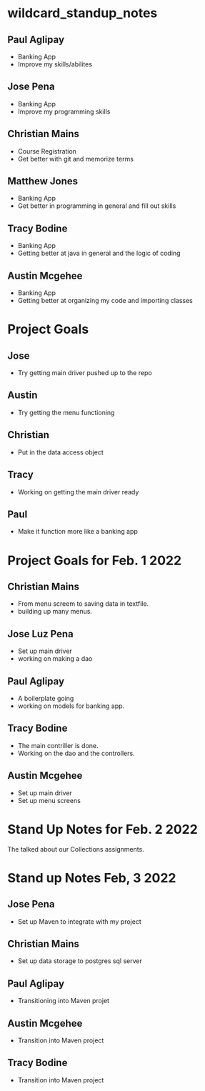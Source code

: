 # wildcard_standup_notes

## Paul Aglipay

- Banking App
- Improve my skills/abilites

## Jose Pena

- Banking App
- Improve my programming skills

## Christian Mains

- Course Registration
- Get better with git and memorize terms

## Matthew Jones 

- Banking App
- Get better in programming in general and fill out skills

## Tracy Bodine

- Banking App
- Getting better at java in general and the logic of coding

## Austin Mcgehee

- Banking App
- Getting better at organizing my code and importing classes

# Project Goals

## Jose

- Try getting main driver pushed up to the repo

## Austin

- Try getting the menu functioning

## Christian

- Put in the data access object

## Tracy

- Working on getting the main  driver ready

## Paul

- Make it function more like a banking app

# Project Goals for Feb. 1 2022

## Christian Mains

- From menu screem to saving data in textfile.
- building up many menus.

## Jose Luz Pena

- Set up main driver
- working on making a dao

## Paul Aglipay

- A boilerplate going 
- working on models for banking app.

## Tracy Bodine

- The main contriller is done.
- Working on the dao and the controllers.

## Austin Mcgehee

- Set up main driver
- Set up menu screens

# Stand Up Notes for Feb. 2 2022

The talked about our Collections assignments.

# Stand up Notes Feb, 3 2022

## Jose Pena

- Set up Maven to integrate with my project

## Christian Mains

- Set up data storage to postgres sql server

## Paul Aglipay

- Transitioning into Maven projet

## Austin Mcgehee

- Transition into Maven project

## Tracy Bodine

- Transition into Maven project
